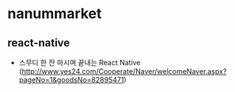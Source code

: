 # nanummarket

## react-native

- 스무디 한 잔 마시며 끝내는 React Native (http://www.yes24.com/Cooperate/Naver/welcomeNaver.aspx?pageNo=1&goodsNo=82895471)


